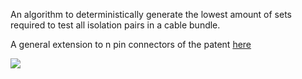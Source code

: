 An algorithm to deterministically generate the lowest amount of sets required to test all isolation pairs in a cable bundle.

A general extension to n pin connectors of the patent [here](https://patents.google.com/patent/US20020171434A1/en)

![](https://patentimages.storage.googleapis.com/9e/2c/4b/a1025a503e69a8/US20020171434A1-20021121-D00001.png)
